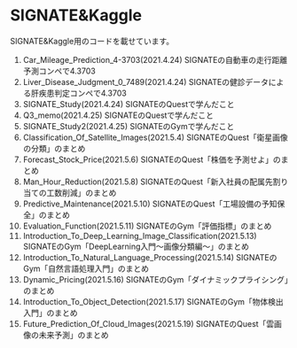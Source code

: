 # SIGNATE&Kaggle
SIGNATE&Kaggle用のコードを載せています。
1. Car_Mileage_Prediction_4-3703(2021.4.24) SIGNATEの自動車の走行距離予測コンペで4.3703
2. Liver_Disease_Judgment_0_7489(2021.4.24) SIGNATEの健診データによる肝疾患判定コンペで4.3703
3. SIGNATE_Study(2021.4.24) SIGNATEのQuestで学んだこと
4. Q3_memo(2021.4.25) SIGNATEのQuestで学んだこと
5. SIGNATE_Study2(2021.4.25) SIGNATEのGymで学んだこと
6. Classification_Of_Satellite_Images(2021.5.4) SIGNATEのQuest「衛星画像の分類」のまとめ
7. Forecast_Stock_Price(2021.5.6) SIGNATEのQuest「株価を予測せよ」のまとめ
8. Man_Hour_Reduction(2021.5.8) SIGNATEのQuest「新入社員の配属先割り当ての工数削減」のまとめ
9. Predictive_Maintenance(2021.5.10) SIGNATEのQuest「工場設備の予知保全」のまとめ
10. Evaluation_Function(2021.5.11) SIGNATEのGym「評価指標」のまとめ
11. Introduction_To_Deep_Learning_Image_Classification(2021.5.13) SIGNATEのGym「DeepLearning入門〜画像分類編〜」のまとめ
12. Introduction_To_Natural_Language_Processing(2021.5.14) SIGNATEのGym「自然言語処理入門」のまとめ
13. Dynamic_Pricing(2021.5.16) SIGNATEのGym「ダイナミックプライシング」のまとめ
14. Introduction_To_Object_Detection(2021.5.17) SIGNATEのGym「物体検出入門」のまとめ
15. Future_Prediction_Of_Cloud_Images(2021.5.19) SIGNATEのQuest「雲画像の未来予測」のまとめ
